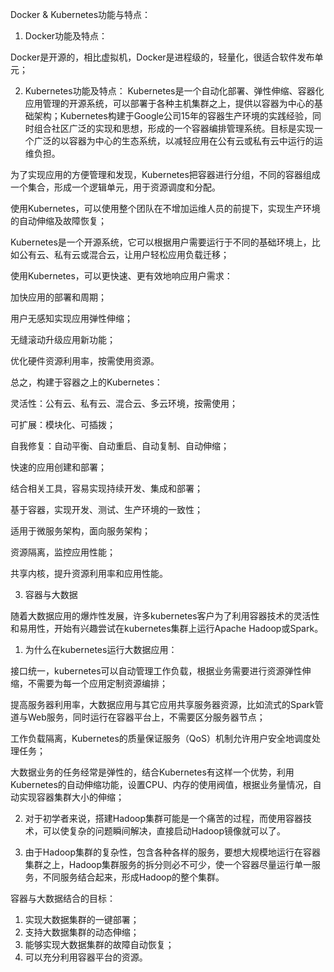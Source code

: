 Docker & Kubernetes功能与特点：

1. Docker功能及特点：

Docker是开源的，相比虚拟机，Docker是进程级的，轻量化，很适合软件发布单元；

2. Kubernetes功能及特点：
Kubernetes是一个自动化部署、弹性伸缩、容器化应用管理的开源系统，可以部署于各种主机集群之上，提供以容器为中心的基础架构；Kubernetes构建于Google公司15年的容器生产环境的实践经验，同时组合社区广泛的实现和思想，形成的一个容器编排管理系统。目标是实现一个广泛的以容器为中心的生态系统，以减轻应用在公有云或私有云中运行的运维负担。

为了实现应用的方便管理和发现，Kubernetes把容器进行分组，不同的容器组成一个集合，形成一个逻辑单元，用于资源调度和分配。

使用Kubernetes，可以使用整个团队在不增加运维人员的前提下，实现生产环境的自动伸缩及故障恢复；

Kubernetes是一个开源系统，它可以根据用户需要运行于不同的基础环境上，比如公有云、私有云或混合云，让用户轻松应用负载迁移；

使用Kubernetes，可以更快速、更有效地响应用户需求：

加快应用的部署和周期；

用户无感知实现应用弹性伸缩；

无缝滚动升级应用新功能；

优化硬件资源利用率，按需使用资源。

总之，构建于容器之上的Kubernetes：

灵活性：公有云、私有云、混合云、多云环境，按需使用；

可扩展：模块化、可插拨；

自我修复：自动平衡、自动重启、自动复制、自动伸缩；

快速的应用创建和部署；

结合相关工具，容易实现持续开发、集成和部署；

基于容器，实现开发、测试、生产环境的一致性；

适用于微服务架构，面向服务架构；

资源隔离，监控应用性能；

共享内核，提升资源利用率和应用性能。

3. 容器与大数据

随着大数据应用的爆炸性发展，许多kubernetes客户为了利用容器技术的灵活性和易用性，开始有兴趣尝试在kubernetes集群上运行Apache Hadoop或Spark。

1. 为什么在kubernetes运行大数据应用：

接口统一，kubernetes可以自动管理工作负载，根据业务需要进行资源弹性伸缩，不需要为每一个应用定制资源编排；

提高服务器利用率，大数据应用与其它应用共享服务器资源，比如流式的Spark管道与Web服务，同时运行在容器平台上，不需要区分服务器节点；

工作负载隔离，Kubernetes的质量保证服务（QoS）机制允许用户安全地调度处理任务；

大数据业务的任务经常是弹性的，结合Kubernetes有这样一个优势，利用Kubernetes的自动伸缩功能，设置CPU、内存的使用阀值，根据业务量情况，自动实现容器集群大小的伸缩；

2. 对于初学者来说，搭建Hadoop集群可能是一个痛苦的过程，而使用容器技术，可以使复杂的问题瞬间解决，直接启动Hadoop镜像就可以了。

3. 由于Hadoop集群的复杂性，包含各种各样的服务，要想大规模地运行在容器集群之上，Hadoop集群服务的拆分则必不可少，使一个容器尽量运行单一服务，不同服务结合起来，形成Hadoop的整个集群。

容器与大数据结合的目标：

1. 实现大数据集群的一键部署；
2. 支持大数据集群的动态伸缩；
3. 能够实现大数据集群的故障自动恢复；
4. 可以充分利用容器平台的资源。
